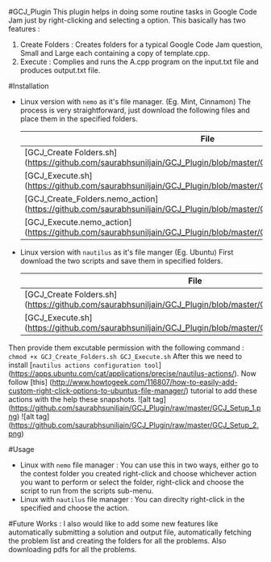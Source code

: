 #GCJ_Plugin
This plugin helps in doing some routine tasks in Google Code Jam just by right-clicking and selecting a option.
This basically has two features :

1. Create Folders : Creates folders for a typical Google Code Jam question, Small and Large each containing a copy of template.cpp.
2. Execute : Complies and runs the A.cpp program on the input.txt file and produces output.txt file.

#Installation
- Linux version with `nemo` as it's file manager. (Eg. Mint, Cinnamon)
The process is very straightforward, just download the following files and place them in the specified folders.

    File | Folder to save
    --- | ---
    [GCJ_Create Folders.sh] (https://github.com/saurabhsuniljain/GCJ_Plugin/blob/master/GCJ_Create%20Folders.sh) | /home/$USER/.local/share/nemo/scripts
    [GCJ_Execute.sh] (https://github.com/saurabhsuniljain/GCJ_Plugin/blob/master/GCJ_Execute.sh) | /home/$USER/.local/share/nemo/scripts
    [GCJ_Create_Folders.nemo_action] (https://github.com/saurabhsuniljain/GCJ_Plugin/blob/master/GCJ_Create_Folders.nemo_action) | /home/$USER/.local/share/nemo/actions
    [GCJ_Execute.nemo_action] (https://github.com/saurabhsuniljain/GCJ_Plugin/blob/master/GCJ_Execute.nemo_action) | /home/$USER/.local/share/nemo/actions

    
- Linux version with `nautilus` as it's file manger (Eg. Ubuntu)
First download the two scripts and save them in specified folders.

    File | Folder to save
    --- | ---
    [GCJ_Create Folders.sh] (https://github.com/saurabhsuniljain/GCJ_Plugin/blob/master/GCJ_Create%20Folders.sh) | /home/$USER/
    [GCJ_Execute.sh] (https://github.com/saurabhsuniljain/GCJ_Plugin/blob/master/GCJ_Execute.sh) | /home/$USER/
Then provide them excutable permission with the following command :
`chmod +x GCJ_Create_Folders.sh GCJ_Execute.sh`
After this we need to install [`nautilus actions configuration tool`] (https://apps.ubuntu.com/cat/applications/precise/nautilus-actions/).
Now follow [this] (http://www.howtogeek.com/116807/how-to-easily-add-custom-right-click-options-to-ubuntus-file-manager/) tutorial to add these actions with the help these snapshots.
![alt tag] (https://github.com/saurabhsuniljain/GCJ_Plugin/raw/master/GCJ_Setup_1.png)
![alt tag] (https://github.com/saurabhsuniljain/GCJ_Plugin/raw/master/GCJ_Setup_2.png)

#Usage
- Linux with `nemo` file manager : You can use this in two ways, either go to the contest folder you created right-click and choose whichever action you want to perform or select the folder, right-click and choose the script to run from the scripts sub-menu.
- Linux with `nautilus` file manager : You can direclty right-click in the specified and choose the action.

#Future Works :
I also would like to add some new features like automatically submitting a solution and output file, automatically fetching the problem list and creating the folders for all the problems. Also downloading pdfs for all the problems.
